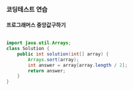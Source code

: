 ### 코딩테스트 연습
#### 프로그래머스 중앙값구하기
```java

import java.util.Arrays;
class Solution {
    public int solution(int[] array) {
        Arrays.sort(array);
        int answer = array[array.length / 2];
        return answer;
    }
}
```
